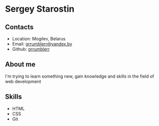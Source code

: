# Sergey Starostin
## Contacts
* Location: Mogilev, Belarus
* Email: grrumblerr@yandex.by
* Github: [grrumblerr](https://github.com/grrumblerr)

## About me

I'm trying to learn something new, gain knowledge and skills in the field of web development

## Skills

- HTML
- CSS
- Git

